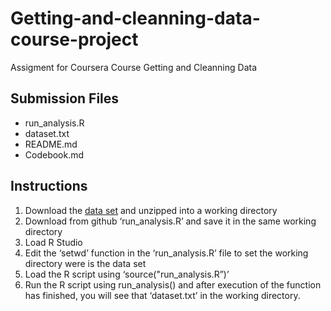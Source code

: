 # Getting-and-cleanning-data-course-project

Assigment for Coursera Course Getting and Cleanning Data

## Submission Files

* run_analysis.R
* dataset.txt
* README.md
* Codebook.md

## Instructions

1. Download the [data set](https://d396qusza40orc.cloudfront.net/getdata%2Fprojectfiles%2FUCI%20HAR%20Dataset.zip) and unzipped into a working directory
2. Download from github ‘run_analysis.R’ and save it in the same working directory
3. Load R Studio
4. Edit the ‘setwd’ function in the ‘run_analysis.R’ file to set the working directory were is the data set
5. Load the R script using ‘source("run_analysis.R”)’
6. Run the R script using run_analysis() and after execution of the function has finished, you will see that ‘dataset.txt’ in the working directory.


